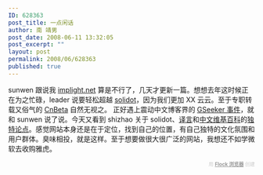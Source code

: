 ```yaml
---
ID: 628363
post_title: 一点闲话
author: 南 靖男
post_date: 2008-06-11 13:32:05
post_excerpt: ""
layout: post
permalink: 2008/06/628363
published: true
---
```

sunwen 跟说我 <a href="http://www.implight.net">implight.net</a> 算是不行了，几天才更新一篇。想想去年这时候正在为之忙碌，leader 说要轻松超越 <a href="http://solidot.org/">solidot</a>，因为我们更加 XX 云云。至于专职转载又俗气的 <a href="http://www.cnbeta.com">CnBeta</a> 自然无视之。
正好遇上震动中文博客界的 <a href="http://www.gseeker.com/50226711/aegseekeriegeiec_150562.php">GSeeker 事件</a>，就和 sunwen 说了说。今天又看到 shizhao 关于 solidot、<a href="http://yeeyan.com/">译言</a>和<a href="http://zh.wikipedia.org/">中文维基百科</a>的<a href="http://talk.blogbus.com/logs/22669221.html">独特论点</a>。感觉网站本身还是在于定位，找到自己的位置，有自己独特的文化氛围和用户群体。臭味相投，就是这样。至于想要做很大很广泛的网站，我想还不如学微软去收购雅虎。
   <div class="flockcredit" style="text-align: right; color: #CCC; font-size: x-small;">用 <a href="http://www.flock.com/blogged-with-flock" style="color: #999; font-weight: bold;" target="_new" title="Flock Browser">Flock 浏览器</a> 创建</div>